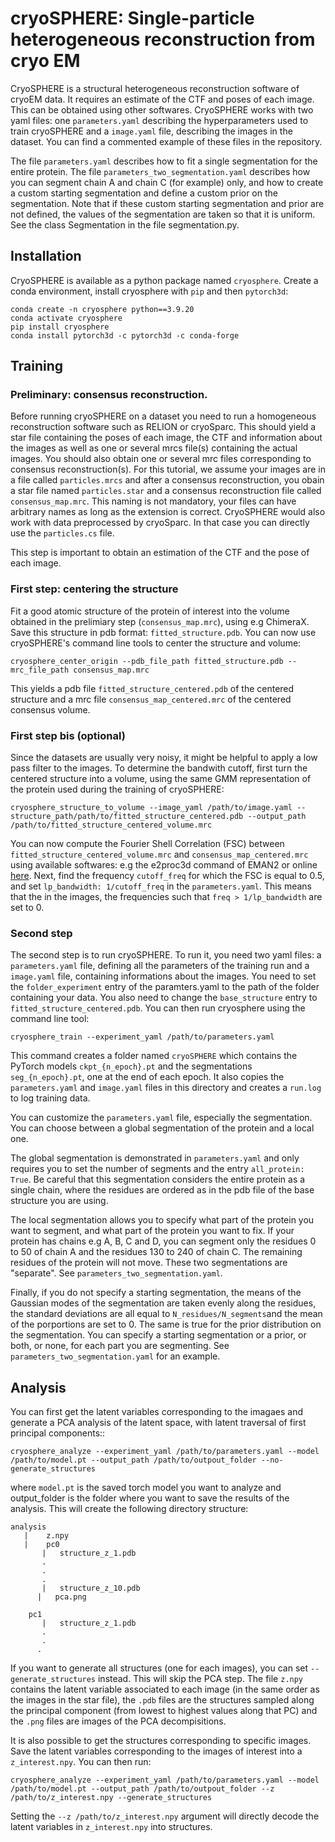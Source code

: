 # cryoSPHERE: Single-particle heterogeneous reconstruction from cryo EM

CryoSPHERE is a structural heterogeneous reconstruction software of cryoEM data. It requires an estimate of the CTF and poses of each image. This can be obtained using other softwares.
CryoSPHERE works with two yaml files: one `parameters.yaml` describing the hyperparameters used to train cryoSPHERE and a `image.yaml` file, describing the images in the dataset. You can find a commented example of these files in the repository.  

The file `parameters.yaml` describes how to fit a single segmentation for the entire protein.
The file `parameters_two_segmentation.yaml` describes how you can segment chain A and chain C (for example) only, and how to create a custom starting segmentation and define a custom prior on the segmentation. Note that if these custom starting segmentation and prior are not defined, the values of the segmentation are taken so that it is uniform. See the class Segmentation in the file segmentation.py.

## Installation

CryoSPHERE is available as a python package named `cryosphere`. Create a conda environment, install cryosphere with `pip` and then `pytorch3d`:
```
conda create -n cryosphere python==3.9.20
conda activate cryosphere
pip install cryosphere
conda install pytorch3d -c pytorch3d -c conda-forge
```

## Training
### Preliminary: consensus reconstruction.
Before running cryoSPHERE on a dataset you need  to run a homogeneous reconstruction software such as RELION or cryoSparc. This should yield a star file containing the poses of each image, the CTF and information about the images as well as one or several mrcs file(s) containing the actual images. You should also obtain one or several mrc files corresponding to consensus reconstruction(s). For this tutorial, we assume your images are in a file called `particles.mrcs` and after a consensus reconstruction, you obain a star file named `particles.star` and a consensus reconstruction file called `consensus_map.mrc`. This naming is not mandatory, your files can have arbitrary names as long as the extension is correct. CryoSPHERE would also work with data preprocessed by cryoSparc. In that case you can directly use the `particles.cs` file.

This step is important to obtain an estimation of the CTF and the pose of each image. 

### First step: centering the structure
Fit a good atomic structure of the protein of interest into the volume obtained in the prelimiary step (`consensus_map.mrc`), using e.g ChimeraX. Save this structure in pdb format: `fitted_structure.pdb`. You can now use cryoSPHERE's command line tools to center the structure and volume:
```
cryosphere_center_origin --pdb_file_path fitted_structure.pdb --mrc_file_path consensus_map.mrc
```
This yields a pdb file `fitted_structure_centered.pdb` of the centered structure and a mrc file `consensus_map_centered.mrc` of the centered consensus volume.

### First step bis (optional)
Since the datasets are usually very noisy, it might be helpful to apply a low pass filter to the images. To determine the bandwith cutoff, first turn the centered structure into a volume, using the same GMM representation of the protein used during the training of cryoSPHERE:
```
cryosphere_structure_to_volume --image_yaml /path/to/image.yaml --structure_path/path/to/fitted_structure_centered.pdb --output_path /path/to/fitted_structure_centered_volume.mrc
```
You can now compute the Fourier Shell Correlation (FSC) between `fitted_structure_centered_volume.mrc` and `consensus_map_centered.mrc` using available softwares: e.g the e2proc3d command of EMAN2 or online [here](https://www.ebi.ac.uk/emdb/validation/fsc/). 
Next, find the frequency `cutoff_freq` for which the FSC is equal to 0.5, and set `lp_bandwidth: 1/cutoff_freq` in the `parameters.yaml`. This means that the in the images, the frequencies such that `freq > 1/lp_bandwidth` are set to 0.

### Second step

The second step is to run cryoSPHERE. To run it, you need  two yaml files: a `parameters.yaml` file, defining all the parameters of the training run and a `image.yaml` file, containing informations about the images. You need to set the `folder_experiment` entry of the paramters.yaml to the path of the folder containing your data. You also need to change the `base_structure` entry to `fitted_structure_centered.pdb`. You can then run cryosphere using the command line tool:
```
cryosphere_train --experiment_yaml /path/to/parameters.yaml
```
This command creates a folder named `cryoSPHERE` which contains the PyTorch models `ckpt_{n_epoch}.pt` and the segmentations `seg_{n_epoch}.pt`, one at the end of each epoch. It also copies the `parameters.yaml` and `image.yaml` files in this directory and creates a `run.log` to log training data.

You can customize the `parameters.yaml` file, especially the segmentation. You can choose between a global segmentation of the protein and a local one.

The global segmentation is demonstrated in `parameters.yaml` and only requires you to set the number of segments and the entry `all_protein: True`. Be careful that this segmentation considers the entire protein as a single chain, where the residues are ordered as in the pdb file of the base structure you are using.

The local segmentation allows you to specify what part of the protein you want to segment, and what part of the protein you want to fix. If your protein has chains e.g A, B, C and D, you can segment only the residues 0 to 50 of chain A and the residues 130 to 240 of chain C. The remaining residues of the protein will not move. These two segmentations are "separate". See `parameters_two_segmentation.yaml`.


Finally, if you do not specify a starting segmentation, the means of the Gaussian modes of the segmentation are taken evenly along the residues, the standard deviations are all equal to `N_residues/N_segments`and the mean of the porportions are set to 0.
The same is true for the prior distribution on the segmentation. You can specify a starting segmentation or a prior, or both, or none, for each part you are segmenting. See `parameters_two_segmentation.yaml` for an example.
## Analysis

You can first get the latent variables corresponding to the imagaes and generate a PCA analysis of the latent space, with latent traversal of first principal components::
```
cryosphere_analyze --experiment_yaml /path/to/parameters.yaml --model /path/to/model.pt --output_path /path/to/outpout_folder --no-generate_structures
```
where `model.pt` is the saved torch model you want to analyze and output_folder is the folder where you want to save the results of the analysis.
This will create the following directory structure:
```
analysis
   |	z.npy
   |	pc0
	   |   structure_z_1.pdb
	   .
	   .
	   .
	   |   structure_z_10.pdb
      |   pca.png

	pc1
	   |   structure_z_1.pdb
	   .
	   .
      .
```
 If you want to generate all structures (one for each images), you can set `--generate_structures` instead. This will skip the PCA step. The file `z.npy` contains the latent variable associated to each image (in the same order as the images in the star file), the `.pdb` files are the structures sampled along the principal component (from lowest to highest values along that PC) and the `.png` files are images of the PCA decompisitions.

It is also possible to get the structures corresponding to specific images. Save the latent variables corresponding to the images of interest into a `z_interest.npy`. You can then run:
```
cryosphere_analyze --experiment_yaml /path/to/parameters.yaml --model /path/to/model.pt --output_path /path/to/outpout_folder --z /path/to/z_interest.npy --generate_structures
``` 
Setting the `--z /path/to/z_interest.npy` argument will directly decode the latent variables in `z_interest.npy` into structures.
 
